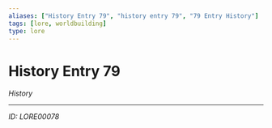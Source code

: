 ```yaml
---
aliases: ["History Entry 79", "history entry 79", "79 Entry History"]
tags: [lore, worldbuilding]
type: lore
---
```


# History Entry 79

*History*

---
*ID: LORE00078*